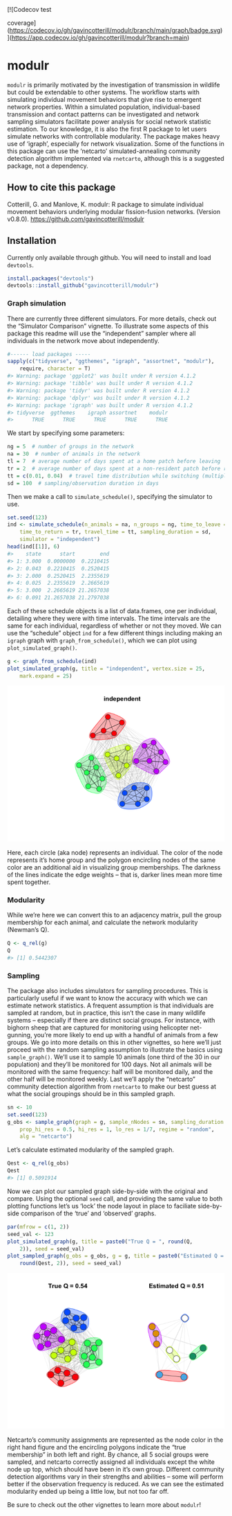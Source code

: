 <!-- badges: start --> [![Codecov test
coverage](https://codecov.io/gh/gavincotterill/modulr/branch/main/graph/badge.svg)](https://app.codecov.io/gh/gavincotterill/modulr?branch=main)
<!-- badges: end -->

# modulr

`modulr` is primarily motivated by the investigation of transmission in
wildlife but could be extendable to other systems. The workflow starts
with simulating individual movement behaviors that give rise to emergent
network properties. Within a simulated population, individual-based
transmission and contact patterns can be investigated and network
sampling simulators facilitate power analysis for social network
statistic estimation. To our knowledge, it is also the first R package
to let users simulate networks with controllable modularity. The package
makes heavy use of ‘igraph’, especially for network visualization. Some
of the functions in this package can use the ‘netcarto’
simulated-annealing community detection algorithm implemented via
`rnetcarto`, although this is a suggested package, not a dependency.

## How to cite this package

Cotterill, G. and Manlove, K. modulr: R package to simulate individual
movement behaviors underlying modular fission-fusion networks. (Version
v0.8.0). <https://github.com/gavincotterill/modulr>

## Installation

Currently only available through github. You will need to install and
load `devtools`.

``` r
install.packages("devtools")
devtools::install_github("gavincotterill/modulr")
```

### Graph simulation

There are currently three different simulators. For more details, check
out the “Simulator Comparison” vignette. To illustrate some aspects of
this package this readme will use the “independent” sampler where all
individuals in the network move about independently.

``` r
#------ load packages -----
sapply(c("tidyverse", "ggthemes", "igraph", "assortnet", "modulr"),
    require, character = T)
#> Warning: package 'ggplot2' was built under R version 4.1.2
#> Warning: package 'tibble' was built under R version 4.1.2
#> Warning: package 'tidyr' was built under R version 4.1.2
#> Warning: package 'dplyr' was built under R version 4.1.2
#> Warning: package 'igraph' was built under R version 4.1.2
#> tidyverse  ggthemes    igraph assortnet    modulr 
#>      TRUE      TRUE      TRUE      TRUE      TRUE
```

We start by specifying some parameters:

``` r
ng = 5  # number of groups in the network
na = 30  # number of animals in the network
tl = 7  # average number of days spent at a home patch before leaving
tr = 2  # average number of days spent at a non-resident patch before returning home
tt = c(0.01, 0.04)  # travel time distribution while switching (multiply by 1440 minutes per day: between ~15 minutes to an hour to switch groups)
sd = 100  # sampling/observation duration in days
```

Then we make a call to `simulate_schedule()`, specifying the simulator
to use.

``` r
set.seed(123)
ind <- simulate_schedule(n_animals = na, n_groups = ng, time_to_leave = tl,
    time_to_return = tr, travel_time = tt, sampling_duration = sd,
    simulator = "independent")
head(ind[[1]], 6)
#>    state      start        end
#> 1: 3.000  0.0000000  0.2210415
#> 2: 0.043  0.2210415  0.2520415
#> 3: 2.000  0.2520415  2.2355619
#> 4: 0.025  2.2355619  2.2665619
#> 5: 3.000  2.2665619 21.2657038
#> 6: 0.091 21.2657038 21.2797038
```

Each of these schedule objects is a list of data.frames, one per
individual, detailing where they were with time intervals. The time
intervals are the same for each individual, regardless of whether or not
they moved. We can use the “schedule” object `ind` for a few different
things including making an `igraph` graph with `graph_from_schedule()`,
which we can plot using `plot_simulated_graph()`.

``` r
g <- graph_from_schedule(ind)
plot_simulated_graph(g, title = "independent", vertex.size = 25,
    mark.expand = 25)
```

![](man/figures/README-graph-1.png)

Here, each circle (aka node) represents an individual. The color of the
node represents it’s home group and the polygon encircling nodes of the
same color are an additional aid in visualizing group memberships. The
darkness of the lines indicate the edge weights – that is, darker lines
mean more time spent together.

### Modularity

While we’re here we can convert this to an adjacency matrix, pull the
group membership for each animal, and calculate the network modularity
(Newman’s Q).

``` r
Q <- q_rel(g)
Q
#> [1] 0.5442307
```

### Sampling

The package also includes simulators for sampling procedures. This is
particularly useful if we want to know the accuracy with which we can
estimate network statistics. A frequent assumption is that individuals
are sampled at random, but in practice, this isn’t the case in many
wildlife systems – especially if there are distinct social groups. For
instance, with bighorn sheep that are captured for monitoring using
helicopter net-gunning, you’re more likely to end up with a handful of
animals from a few groups. We go into more details on this in other
vignettes, so here we’ll just proceed with the random sampling
assumption to illustrate the basics using `sample_graph()`. We’ll use it
to sample 10 animals (one third of the 30 in our population) and they’ll
be monitored for 100 days. Not all animals will be monitored with the
same frequency: half will be monitored daily, and the other half will be
monitored weekly. Last we’ll apply the “netcarto” community detection
algorithm from `rnetcarto` to make our best guess at what the social
groupings should be in this sampled graph.

``` r
sn <- 10
set.seed(123)
g_obs <- sample_graph(graph = g, sample_nNodes = sn, sampling_duration = sd,
    prop_hi_res = 0.5, hi_res = 1, lo_res = 1/7, regime = "random",
    alg = "netcarto")
```

Let’s calculate estimated modularity of the sampled graph.

``` r
Qest <- q_rel(g_obs)
Qest
#> [1] 0.5091914
```

Now we can plot our sampled graph side-by-side with the original and
compare. Using the optional `seed` call, and providing the same value to
both plotting functions let’s us ‘lock’ the node layout in place to
faciliate side-by-side comparison of the ‘true’ and ‘observed’ graphs.

``` r
par(mfrow = c(1, 2))
seed_val <- 123
plot_simulated_graph(g, title = paste0("True Q = ", round(Q,
    2)), seed = seed_val)
plot_sampled_graph(g_obs = g_obs, g = g, title = paste0("Estimated Q = ",
    round(Qest, 2)), seed = seed_val)
```

![](man/figures/README-plot-sampled-1.png)

Netcarto’s community assignments are represented as the node color in
the right hand figure and the encircling polygons indicate the “true
membership” in both left and right. By chance, all 5 social groups were
sampled, and netcarto correctly assigned all individuals except the
white node up top, which should have been in it’s own group. Different
community detection algorithms vary in their strengths and abilities –
some will perform better if the observation frequency is reduced. As we
can see the estimated modularity ended up being a little low, but not
too far off.

Be sure to check out the other vignettes to learn more about `modulr`!
